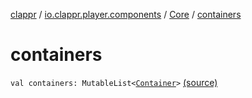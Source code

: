 [clappr](../../index.md) / [io.clappr.player.components](../index.md) / [Core](index.md) / [containers](.)

# containers

`val containers: MutableList<`[`Container`](../-container/index.md)`>` [(source)](https://github.com/clappr/clappr-android/tree/dev/clappr/src/main/kotlin/io/clappr/player/components/Core.kt#L16)